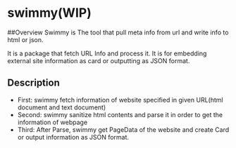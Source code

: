 swimmy(WIP)
====

##Overview
Swimmy is The tool that pull meta info from url and write info to html or json.

It is a package that fetch URL Info and process it. It is for embedding external site information as card or outputting as JSON format.

## Description

+ First: swimmy fetch information of website specified in given URL(html document and text document)
+ Second: swimmy sanitize html contents and parse it in order to get the information of webpage
+ Third: After Parse, swimmy get PageData of the website and create Card or output information as JSON format.
